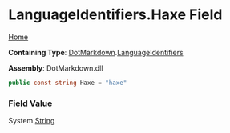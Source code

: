 # LanguageIdentifiers\.Haxe Field

[Home](../../../README.md)

**Containing Type**: [DotMarkdown](../../README.md)\.[LanguageIdentifiers](../README.md)

**Assembly**: DotMarkdown\.dll

```csharp
public const string Haxe = "haxe"
```

### Field Value

System\.[String](https://docs.microsoft.com/en-us/dotnet/api/system.string)